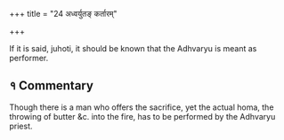 +++
title = "24 अध्वर्युतङ् कर्तारम्"

+++

If it is said, juhoti, it should be known that the Adhvaryu is meant as performer.

## १ Commentary

Though there is a man who offers the sacrifice, yet the actual homa, the throwing of butter &c. into the fire, has to be performed by the Adhvaryu priest.
